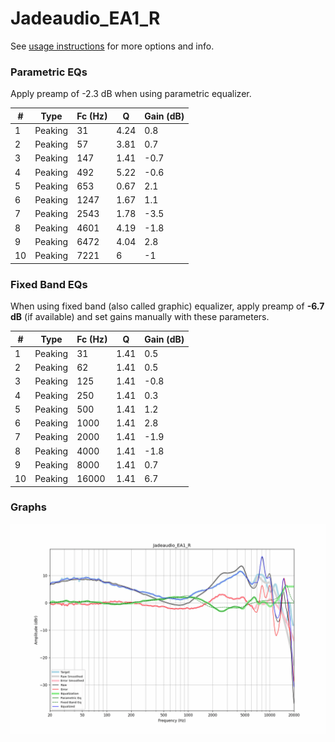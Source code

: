 # Jadeaudio_EA1_R
See [usage instructions](https://github.com/jaakkopasanen/AutoEq#usage) for more options and info.

### Parametric EQs
Apply preamp of -2.3 dB when using parametric equalizer.

|   # | Type    |   Fc (Hz) |    Q |   Gain (dB) |
|-----|---------|-----------|------|-------------|
|   1 | Peaking |        31 | 4.24 |         0.8 |
|   2 | Peaking |        57 | 3.81 |         0.7 |
|   3 | Peaking |       147 | 1.41 |        -0.7 |
|   4 | Peaking |       492 | 5.22 |        -0.6 |
|   5 | Peaking |       653 | 0.67 |         2.1 |
|   6 | Peaking |      1247 | 1.67 |         1.1 |
|   7 | Peaking |      2543 | 1.78 |        -3.5 |
|   8 | Peaking |      4601 | 4.19 |        -1.8 |
|   9 | Peaking |      6472 | 4.04 |         2.8 |
|  10 | Peaking |      7221 | 6    |        -1   |

### Fixed Band EQs
When using fixed band (also called graphic) equalizer, apply preamp of **-6.7 dB** (if available) and set gains manually with these parameters.

|   # | Type    |   Fc (Hz) |    Q |   Gain (dB) |
|-----|---------|-----------|------|-------------|
|   1 | Peaking |        31 | 1.41 |         0.5 |
|   2 | Peaking |        62 | 1.41 |         0.5 |
|   3 | Peaking |       125 | 1.41 |        -0.8 |
|   4 | Peaking |       250 | 1.41 |         0.3 |
|   5 | Peaking |       500 | 1.41 |         1.2 |
|   6 | Peaking |      1000 | 1.41 |         2.8 |
|   7 | Peaking |      2000 | 1.41 |        -1.9 |
|   8 | Peaking |      4000 | 1.41 |        -1.8 |
|   9 | Peaking |      8000 | 1.41 |         0.7 |
|  10 | Peaking |     16000 | 1.41 |         6.7 |

### Graphs
![](./Jadeaudio_EA1_R.png)
